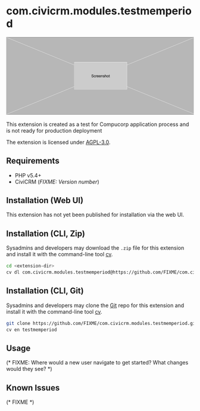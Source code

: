 # com.civicrm.modules.testmemperiod

![Screenshot](/images/screenshot.png)

This extension is created as a test for Compucorp application process and is not ready for production deployment


The extension is licensed under [AGPL-3.0](LICENSE.txt).

## Requirements

* PHP v5.4+
* CiviCRM (*FIXME: Version number*)

## Installation (Web UI)

This extension has not yet been published for installation via the web UI.

## Installation (CLI, Zip)

Sysadmins and developers may download the `.zip` file for this extension and
install it with the command-line tool [cv](https://github.com/civicrm/cv).

```bash
cd <extension-dir>
cv dl com.civicrm.modules.testmemperiod@https://github.com/FIXME/com.civicrm.modules.testmemperiod/archive/master.zip
```

## Installation (CLI, Git)

Sysadmins and developers may clone the [Git](https://en.wikipedia.org/wiki/Git) repo for this extension and
install it with the command-line tool [cv](https://github.com/civicrm/cv).

```bash
git clone https://github.com/FIXME/com.civicrm.modules.testmemperiod.git
cv en testmemperiod
```

## Usage

(* FIXME: Where would a new user navigate to get started? What changes would they see? *)

## Known Issues

(* FIXME *)

